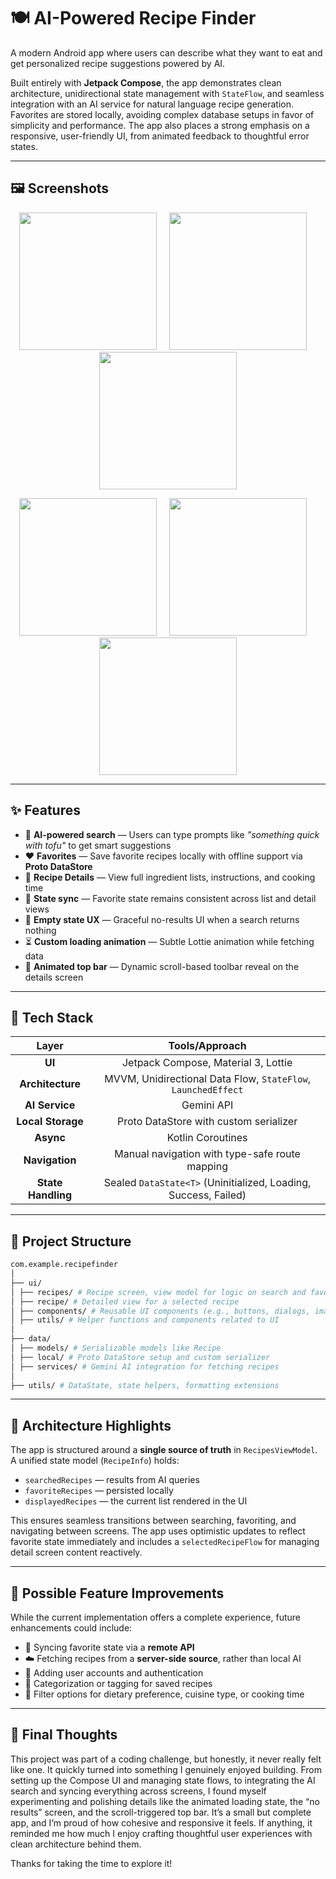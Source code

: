 # 🍽️ AI-Powered Recipe Finder

A modern Android app where users can describe what they want to eat and get personalized recipe suggestions powered by AI.

Built entirely with **Jetpack Compose**, the app demonstrates clean architecture, unidirectional state management with `StateFlow`, and seamless integration with an AI service for natural language recipe generation. Favorites are stored locally, avoiding complex database setups in favor of simplicity and performance. The app also places a strong emphasis on a responsive, user-friendly UI, from animated feedback to thoughtful error states.

---

## 🖼️ Screenshots

<p align="center">
  <img src="./mockups/favorites.png" width="220" />
  &nbsp;&nbsp;&nbsp;
  <img src="./mockups/loading.png" width="220" />
  &nbsp;&nbsp;&nbsp;
  <img src="./mockups/search.png" width="220" />
</p>

<p align="center">
  <img src="./mockups/details.png" width="220" />
  &nbsp;&nbsp;&nbsp;
  <img src="./mockups/no_results.png" width="220" />
  &nbsp;&nbsp;&nbsp;
  <img src="./mockups/details_scroll.png" width="220" />
</p>



---

## ✨ Features

- 🔎 **AI-powered search** — Users can type prompts like _"something quick with tofu"_ to get smart suggestions
- ❤️ **Favorites** — Save favorite recipes locally with offline support via **Proto DataStore**
- 📱 **Recipe Details** — View full ingredient lists, instructions, and cooking time
- 🔄 **State sync** — Favorite state remains consistent across list and detail views
- 💬 **Empty state UX** — Graceful no-results UI when a search returns nothing
- ⏳ **Custom loading animation** — Subtle Lottie animation while fetching data
- 🧭 **Animated top bar** — Dynamic scroll-based toolbar reveal on the details screen

---

## 🧠 Tech Stack


| **Layer**           | **Tools/Approach**                                     |
|:-------------------:|:------------------------------------------------------:|
| **UI**              | Jetpack Compose, Material 3, Lottie                    |
| **Architecture**    | MVVM, Unidirectional Data Flow, `StateFlow`, `LaunchedEffect` |
| **AI Service**      | Gemini API                                             |
| **Local Storage**   | Proto DataStore with custom serializer                |
| **Async**           | Kotlin Coroutines                                      |
| **Navigation**      | Manual navigation with type-safe route mapping        |
| **State Handling**  | Sealed `DataState<T>` (Uninitialized, Loading, Success, Failed) |

---

## 📁 Project Structure
```bash
com.example.recipefinder
│
├── ui/
│ ├── recipes/ # Recipe screen, view model for logic on search and favorite
│ ├── recipe/ # Detailed view for a selected recipe
│ ├── components/ # Reusable UI components (e.g., buttons, dialogs, image loaders)
│ ├── utils/ # Helper functions and components related to UI
│
├── data/
│ ├── models/ # Serializable models like Recipe
│ ├── local/ # Proto DataStore setup and custom serializer
│ ├── services/ # Gemini AI integration for fetching recipes
│
├── utils/ # DataState, state helpers, formatting extensions
```
---

## 🧩 Architecture Highlights

The app is structured around a **single source of truth** in `RecipesViewModel`. A unified state model (`RecipeInfo`) holds:

- `searchedRecipes` — results from AI queries  
- `favoriteRecipes` — persisted locally  
- `displayedRecipes` — the current list rendered in the UI  

This ensures seamless transitions between searching, favoriting, and navigating between screens. The app uses optimistic updates to reflect favorite state immediately and includes a `selectedRecipeFlow` for managing detail screen content reactively.

---

## 🔮 Possible Feature Improvements

While the current implementation offers a complete experience, future enhancements could include:

- 📡 Syncing favorite state via a **remote API**
- ☁️ Fetching recipes from a **server-side source**, rather than local AI
- 🔐 Adding user accounts and authentication
- 🧾 Categorization or tagging for saved recipes
- 🎯 Filter options for dietary preference, cuisine type, or cooking time

---

## 🚀 Final Thoughts

This project was part of a coding challenge, but honestly, it never really felt like one. It quickly turned into something I genuinely enjoyed building.
From setting up the Compose UI and managing state flows, to integrating the AI search and syncing everything across screens, I found myself experimenting and polishing details like the animated loading state, the “no results” screen, and the scroll-triggered top bar.
It’s a small but complete app, and I’m proud of how cohesive and responsive it feels. If anything, it reminded me how much I enjoy crafting thoughtful user experiences with clean architecture behind them.

Thanks for taking the time to explore it!
